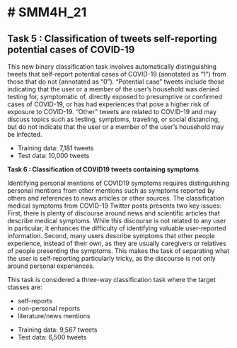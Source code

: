 <h1> # SMM4H_21 </h1>

<h2> Task 5 : Classification of tweets self-reporting potential cases of COVID-19 </h2> 

This new binary classification task involves automatically distinguishing tweets that self-report potential cases of COVID-19 (annotated as “1”) from those that do not (annotated as “0”). “Potential case” tweets include those indicating that the user or a member of the user’s household was denied testing for, symptomatic of, directly exposed to presumptive or confirmed cases of COVID-19, or has had experiences that pose a higher risk of exposure to COVID-19. “Other” tweets are related to COVID-19 and may discuss topics such as testing, symptoms, traveling, or social distancing, but do not indicate that the user or a member of the user’s household may be infected.

<ul>
<li> Training data: 7,181 tweets </li>
<li> Test data: 10,000 tweets </li>
</ul>

<b> Task 6 : Classification of COVID19 tweets containing symptoms </b>

Identifying personal mentions of COVID19 symptoms requires distinguishing personal mentions from other mentions such as symptoms reported by others and references to news articles or other sources. The classification medical symptoms from COVID-19 Twitter posts presents two key issues: First, there is plenty of discourse around news and scientific articles that describe medical symptoms. While this discourse is not related to any user in particular, it enhances the difficulty of identifying valuable user-reported information. Second, many users describe symptoms that other people experience, instead of their own, as they are usually caregivers or relatives of people presenting the symptoms. This makes the task of separating what the user is self-reporting particularly tricky, as the discourse is not only around personal experiences. 

<p> This task is considered a three-way classification task where the target classes are: </p>
<ul> 
  <li> self-reports </li>
  <li> non-personal reports </li>
  <li> literature/news mentions </li>
</ul>

<ul>
<li> Training data: 9,567 tweets </li>
<li> Test data: 6,500 tweets </li>
</ul>
